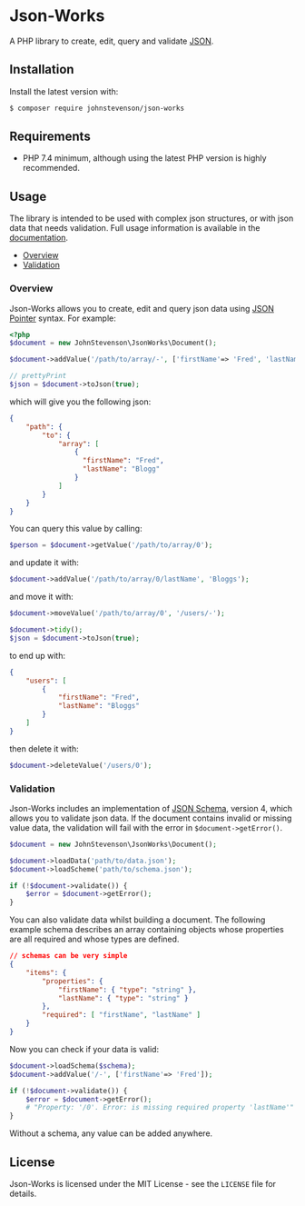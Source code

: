 # Json-Works

A PHP library to create, edit, query and validate [JSON][json].

## Installation

Install the latest version with:

```bash
$ composer require johnstevenson/json-works
```

## Requirements

* PHP 7.4 minimum, although using the latest PHP version is highly recommended.

## Usage

The library is intended to be used with complex json structures, or with json data that needs
validation. Full usage information is available in the [documentation](docs/doc.md).

* [Overview](#overview)
* [Validation](#validation)

### Overview
Json-Works allows you to create, edit and query json data using [JSON Pointer][pointer] syntax. For
example:

```php
<?php
$document = new JohnStevenson\JsonWorks\Document();

$document->addValue('/path/to/array/-', ['firstName'=> 'Fred', 'lastName' => 'Blogg']);

// prettyPrint
$json = $document->toJson(true);
```

which will give you the following json:

```json
{
    "path": {
        "to": {
            "array": [
                {
                  "firstName": "Fred",
                  "lastName": "Blogg"
                }
            ]
        }
    }
}
```

You can query this value by calling:

```php
$person = $document->getValue('/path/to/array/0');
```

and update it with:

```php
$document->addValue('/path/to/array/0/lastName', 'Bloggs');
```
and move it with:

```php
$document->moveValue('/path/to/array/0', '/users/-');

$document->tidy();
$json = $document->toJson(true);
```

to end up with:

```json
{
    "users": [
        {
            "firstName": "Fred",
            "lastName": "Bloggs"
        }
    ]
}
```

then delete it with:

```php
$document->deleteValue('/users/0');
```

### Validation

Json-Works includes an implementation of [JSON Schema][schema], version 4, which allows you to
validate json data. If the document contains invalid or missing value data, the validation will fail
with the error in `$document->getError()`.

```php
$document = new JohnStevenson\JsonWorks\Document();

$document->loadData('path/to/data.json');
$document->loadScheme('path/to/schema.json');

if (!$document->validate()) {
    $error = $document->getError();
}
```

You can also validate data whilst building a document. The following example schema describes an
array containing objects whose properties are all required and whose types are defined.

```json
// schemas can be very simple
{
    "items": {
        "properties": {
            "firstName": { "type": "string" },
            "lastName": { "type": "string" }
        },
        "required": [ "firstName", "lastName" ]
    }
}
```

Now you can check if your data is valid:

```php
$document->loadSchema($schema);
$document->addValue('/-', ['firstName'=> 'Fred']);

if (!$document->validate()) {
    $error = $document->getError();
    # "Property: '/0'. Error: is missing required property 'lastName'"
}
```

Without a schema, any value can be added anywhere.

## License

Json-Works is licensed under the MIT License - see the `LICENSE` file for details.

[json]: https://www.rfc-editor.org/rfc/rfc8259
[pointer]: https://www.rfc-editor.org/rfc/rfc6901
[schema]: https://json-schema.org/
[composer]: https://getcomposer.org

